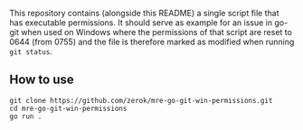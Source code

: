 This repository contains (alongside this README) a single script file that has executable permissions.
It should serve as example for an issue in go-git when used on Windows where the permissions of that script are reset to 0644 (from 0755) and the file is therefore marked as modified when running `git status`.

## How to use

```
git clone https://github.com/zerok/mre-go-git-win-permissions.git
cd mre-go-git-win-permissions
go run .
```

